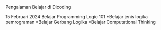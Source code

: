 Pengalaman Belajar di Dicoding

15 Februari 2024
Belajar Programming Logic 101
*Belajar jenis logika pemrograman
*Belajar Gerbang Logika
*Belajar Computational Thinking
